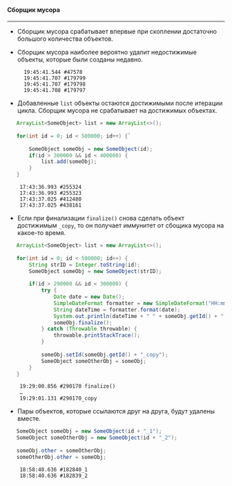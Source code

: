 #### Сборщик мусора
***
* Сборщик мусора срабатывает впервые при скоплении достаточно большого количества объектов. 

* Сборщик мусора наиболее вероятно удалит недостижимые объекты, которые были созданы недавно. 
    
        19:45:41.544 #47578
        19:45:41.707 #179799
        19:45:41.707 #179798
        19:45:41.708 #179797


* Добавленные `list` объекты остаются достижимыми после итерации цикла. Сборщик мусора не срабатывает на достижимых объектах.

 ```java   
    ArrayList<SomeObject> list = new ArrayList<>();
    
    for(int id = 0; id < 500000; id++) {`
    
        SomeObject someObj = new SomeObject(id);
        if(id > 300000 && id < 400000) {
            list.add(someObj);
        }
    }
```

        17:43:36.993 #255324
        17:43:36.993 #255323
        17:43:37.025 #412480
        17:43:37.025 #438161
    
* Eсли при финализации `finalize()` снова сделать объект достижимым `_copy`, то он получает иммунитет от сбощика мусора на какое-то время.




 ```java  
    ArrayList<SomeObject> list = new ArrayList<>();
    
    for(int id = 0; id < 500000; id++) {
        String strID = Integer.toString(id);
        SomeObject someObj = new SomeObject(strID);
    
        if(id > 290000 && id < 300000) {
            try {
                Date date = new Date();
                SimpleDateFormat formatter = new SimpleDateFormat("HH:mm:ss.SSS");
                String dateTime = formatter.format(date);
                System.out.println(dateTime + " " + someObj.getId() + " finalize()");
                someObj.finalize();
            } catch (Throwable throwable) {
                throwable.printStackTrace();
            }
    
            someObj.setId(someObj.getId() + "_copy");
            SomeObject someOtherObj = someObj;
        }
    }
```

        19:29:00.856 #290170 finalize()
        …
        19:29:01.131 #290170_copy

* Пары объектов, которые ссылаются друг на друга, будут удалены вместе.

 ```java  
    SomeObject someObj = new SomeObject(id + "_1");
    SomeObject someOtherObj = new SomeObject(id + "_2");
    
    someObj.other = someOtherObj;
    someOtherObj.other = someObj;
```

        18:58:40.636 #182840_1
        18:58:40.636 #182839_2
